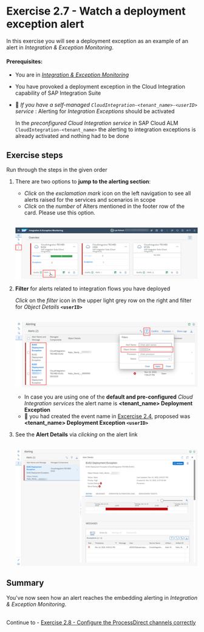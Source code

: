 # Exercise 2.7 - Watch a deployment exception alert

In this exercise you will see a deployment exception as an example of an alert in *Integration & Exception Monitoring*.

#### Prerequisites:

- You are in [*Integration & Exception Monitoring*](https://teched22-cloudalm-003.eu10.alm.cloud.sap/shell/run?sap-ui-app-id=com.sap.crun.imapp.ui#/Home)
- You have provoked a deployment exception in the Cloud Integration capability of SAP Integration Suite
- :construction_worker: *If you have a self-managed `CloudIntegration-<tenant_name>-<userID>` service* : Alerting for *Integration Exceptions* should be activated
    
    In the *preconfigured Cloud Integration service* in SAP Cloud ALM `CloudIntegration-<tenant_name>` the alerting to integration exceptions is already activated and nothing had to be done


## Exercise steps

Run through the steps in the given order

1. There are two options to **jump to the alerting section**:

	- *Click* on the *exclamation mark* icon on the left navigation to see all alerts raised for the services and scenarios in scope
	- *Click* on the *number* of Alters mentioned in the footer row of the card. Please use this option.

	<br>![](/exercises/ex2/images/IMExceptOverviewMoveToAlerting.png)
    
2. **Filter** for alerts related to integration flows you have deployed

    *Click* on the *filter* icon in the upper light grey row on the right and filter for *Object Details* **`<userID>`**

    
    <br>![](/exercises/ex2/images/IMExceptAlertFilter.png)
     
    - In case you are using one of the **default and pre-configured** *Cloud Integration services* the alert name is **<tenant_name> Deployment Exception**
    - :construction_worker: you had created the event name in [Excercise 2.4](/exercises/ex2/ex24/), proposed was **<tenant_name> Deployment Exception `<userID>`**
    

3. See the **Alert Details** via *clicking* on the alert link

	<br>![](/exercises/ex2/images/IMExceptAlertDetails.png)

    
	
## Summary

You've now seen how an alert reaches the embedding alerting in *Integration & Exception Monitoring*.

<br>Continue to - [Exercise 2.8 - Configure the ProcessDirect channels correctly](/exercises/ex2/ex28/)
